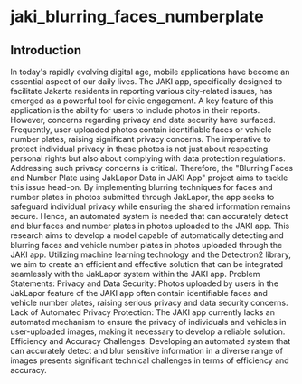 # jaki_blurring_faces_numberplate
## Introduction
In today's rapidly evolving digital age, mobile applications have become an essential aspect of our daily lives. The JAKI app, specifically designed to facilitate Jakarta residents in reporting various city-related issues, has emerged as a powerful tool for civic engagement. A key feature of this application is the ability for users to include photos in their reports.
However, concerns regarding privacy and data security have surfaced. Frequently, user-uploaded photos contain identifiable faces or vehicle number plates, raising significant privacy concerns. The imperative to protect individual privacy in these photos is not just about respecting personal rights but also about complying with data protection regulations.
Addressing such privacy concerns is critical. Therefore, the "Blurring Faces and Number Plate using JakLapor Data in JAKI App" project aims to tackle this issue head-on. By implementing blurring techniques for faces and number plates in photos submitted through JakLapor, the app seeks to safeguard individual privacy while ensuring the shared information remains secure. Hence, an automated system is needed that can accurately detect and blur faces and number plates in photos uploaded to the JAKI app.
This research aims to develop a model capable of automatically detecting and blurring faces and vehicle number plates in photos uploaded through the JAKI app. Utilizing machine learning technology and the Detectron2 library, we aim to create an efficient and effective solution that can be integrated seamlessly with the JakLapor system within the JAKI app.
Problem Statements:
Privacy and Data Security: Photos uploaded by users in the JakLapor feature of the JAKI app often contain identifiable faces and vehicle number plates, raising serious privacy and data security concerns.
Lack of Automated Privacy Protection: The JAKI app currently lacks an automated mechanism to ensure the privacy of individuals and vehicles in user-uploaded images, making it necessary to develop a reliable solution.
Efficiency and Accuracy Challenges: Developing an automated system that can accurately detect and blur sensitive information in a diverse range of images presents significant technical challenges in terms of efficiency and accuracy.
